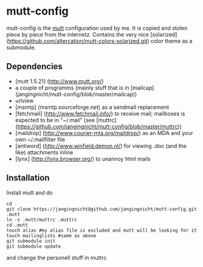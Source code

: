 # mutt-config
mutt-config is the [mutt](http://www.mutt.org/) configuration used by me.
It is copied and stolen piece by piece from the internetz.
Contains the very nice [solarized] (https://github.com/altercation/mutt-colors-solarized.git) color theme as a submodule.


## Dependencies

* [mutt 1.5.21] (http://www.mutt.org/)
* a couple of programms (mainly stuff that is in [mailcap] (jangingnicht/mutt-config/blob/master/mailcap))
* urlview
* [msmtp] (msmtp.sourceforge.net) as a sendmail replacement
* [fetchmail] (http://www.fetchmail.info/) to receive mail; mailboxes is
  expected to be in "~/.mail" (see [muttrc] (https://github.com/jangingnicht/mutt-config/blob/master/muttrc))
* [maildrop] (http://www.courier-mta.org/maildrop/) as an MDA and your own ~/.mailfilter file
* [antiword] (http://www.winfield.demon.nl/) for viewing .doc (and the like) attachments inline
* [lynx] (http://lynx.browser.org/) to unannoy html mails

## Installation

Install mutt and do

    cd
    git clone https://jangingnicht@github.com/jangingnicht/mutt-config.git .mutt
    ln -s .mutt/muttrc .muttrc
    cd .mutt
    touch alias #my alias file is excluded and mutt will be looking for it
    touch mailinglists #same as above
    git submodule init
    git submodule update

and change the personell stuff in muttrc 

